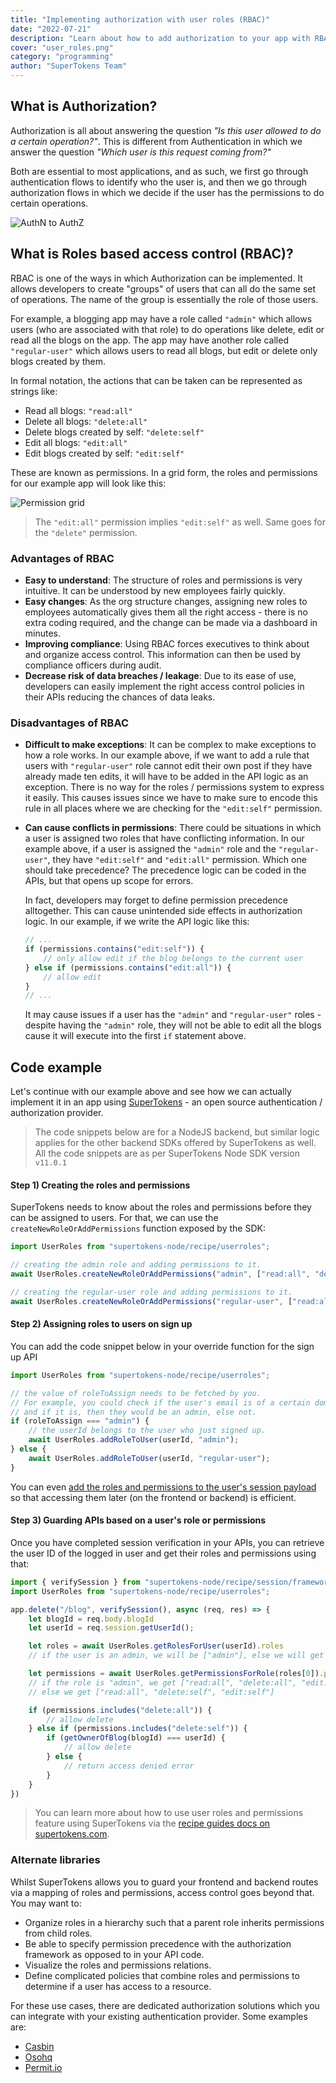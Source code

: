 ```yaml
---
title: "Implementing authorization with user roles (RBAC)"
date: "2022-07-21"
description: "Learn about how to add authorization to your app with RBAC"
cover: "user_roles.png"
category: "programming"
author: "SuperTokens Team"
---
```


## What is Authorization?
Authorization is all about answering the question *"Is this user allowed to do a certain operation?"*. This is different from Authentication in which we answer the question *"Which user is this request coming from?"*

Both are essential to most applications, and as such, we first go through authentication flows to identify who the user is, and then we go through authorization flows in which we decide if the user has the permissions to do certain operations.

![AuthN to AuthZ](./authn-to-authz.png)

## What is Roles based access control (RBAC)?
RBAC is one of the ways in which Authorization can be implemented. It allows developers to create "groups" of users that can all do the same set of operations. The name of the group is essentially the role of those users.

For example, a blogging app may have a role called `"admin"` which allows users (who are associated with that role) to do operations like delete, edit or read all the blogs on the app. The app may have another role called `"regular-user"` which allows users to read all blogs, but edit or delete only blogs created by them.

In formal notation, the actions that can be taken can be represented as strings like:
- Read all blogs: `"read:all"`
- Delete all blogs: `"delete:all"`
- Delete blogs created by self: `"delete:self"`
- Edit all blogs: `"edit:all"`
- Edit blogs created by self: `"edit:self"`

These are known as permissions. In a grid form, the roles and permissions for our example app will look like this:

![Permission grid](./permission_grid.png)

> The `"edit:all"` permission implies `"edit:self"` as well. Same goes for the `"delete"` permission.

### Advantages of RBAC
- **Easy to understand**: The structure of roles and permissions is very intuitive. It can be understood by new employees fairly quickly.
- **Easy changes**: As the org structure changes, assigning new roles to employees automatically gives them all the right access - there is no extra coding required, and the change can be made via a dashboard in minutes.
- **Improving compliance**: Using RBAC forces executives to think about and organize access control. This information can then be used by compliance officers during audit.
- **Decrease risk of data breaches / leakage**: Due to its ease of use, developers can easily implement the right access control policies in their APIs reducing the chances of data leaks.

### Disadvantages of RBAC
- **Difficult to make exceptions**: It can be complex to make exceptions to how a role works. In our example above, if we want to add a rule that users with `"regular-user"` role cannot edit their own post if they have already made ten edits, it will have to be added in the API logic as an exception. There is no way for the roles / permissions system to express it easily. This causes issues since we have to make sure to encode this rule in all places where we are checking for the `"edit:self"` permission.
- **Can cause conflicts in permissions**: There could be situations in which a user is assigned two roles that have conflicting information. In our example above, if a user is assigned the `"admin"` role and the `"regular-user"`, they have `"edit:self"` and `"edit:all"` permission. Which one should take precedence? The precedence logic can be coded in the APIs, but that opens up scope for errors.

    In fact, developers may forget to define permission precedence alltogether. This can cause unintended side effects in authorization logic. In our example, if we write the API logic like this:
    ```ts
    // ...
    if (permissions.contains("edit:self")) {
        // only allow edit if the blog belongs to the current user
    } else if (permissions.contains("edit:all")) {
        // allow edit
    }
    // ...
    ```
    It may cause issues if a user has the `"admin"` and `"regular-user"` roles - despite having the `"admin"` role, they will not be able to edit all the blogs cause it will execute into the first `if` statement above.


## Code example
Let's continue with our example above and see how we can actually implement it in an app using [SuperTokens](https://supertokens.com) - an open source authentication / authorization provider.

> The code snippets below are for a NodeJS backend, but similar logic applies for the other backend SDKs offered by SuperTokens as well. All the code snippets are as per SuperTokens Node SDK version `v11.0.1`

#### Step 1) Creating the roles and permissions
SuperTokens needs to know about the roles and permissions before they can be assigned to users. For that, we can use the `createNewRoleOrAddPermissions` function exposed by the SDK:

```ts
import UserRoles from "supertokens-node/recipe/userroles";

// creating the admin role and adding permissions to it.
await UserRoles.createNewRoleOrAddPermissions("admin", ["read:all", "delete:all", "edit:all"])

// creating the regular-user role and adding permissions to it.
await UserRoles.createNewRoleOrAddPermissions("regular-user", ["read:all", "delete:self", "edit:self"])
```

#### Step 2) Assigning roles to users on sign up

You can add the code snippet below in your override function for the sign up API
```ts
import UserRoles from "supertokens-node/recipe/userroles";

// the value of roleToAssign needs to be fetched by you.
// For example, you could check if the user's email is of a certain domain,
// and if it is, then they would be an admin, else not.
if (roleToAssign === "admin") {
    // the userId belongs to the user who just signed up.
    await UserRoles.addRoleToUser(userId, "admin");
} else {
    await UserRoles.addRoleToUser(userId, "regular-user");
}
```

You can even [add the roles and permissions to the user's session payload](https://supertokens.com/docs/userroles/managing-roles-and-sessions) so that accessing them later (on the frontend or backend) is efficient. 

#### Step 3) Guarding APIs based on a user's role or permissions

Once you have completed session verification in your APIs, you can retrieve the user ID of the logged in user and get their roles and permissions using that:
```ts
import { verifySession } from "supertokens-node/recipe/session/framework/express";
import UserRoles from "supertokens-node/recipe/userroles";

app.delete("/blog", verifySession(), async (req, res) => {
    let blogId = req.body.blogId
    let userId = req.session.getUserId();

    let roles = await UserRoles.getRolesForUser(userId).roles
    // if the user is an admin, we will be ["admin"], else we will get ["regular-user"]

    let permissions = await UserRoles.getPermissionsForRole(roles[0]).permissions
    // if the role is "admin", we get ["read:all", "delete:all", "edit:all"]
    // else we get ["read:all", "delete:self", "edit:self"]

    if (permissions.includes("delete:all")) {
        // allow delete
    } else if (permissions.includes("delete:self")) {
        if (getOwnerOfBlog(blogId) === userId) {
            // allow delete
        } else {
            // return access denied error
        }
    }
})
```

> You can learn more about how to use user roles and permissions feature using SuperTokens via the [recipe guides docs on supertokens.com](https://supertokens.com/docs/userroles/introduction).

### Alternate libraries
Whilst SuperTokens allows you to guard your frontend and backend routes via a mapping of roles and permissions, access control goes beyond that. You may want to:
- Organize roles in a hierarchy such that a parent role inherits permissions from child roles.
- Be able to specify permission precedence with the authorization framework as opposed to in your API code.
- Visualize the roles and permissions relations.
- Define complicated policies that combine roles and permissions to determine if a user has access to a resource.

For these use cases, there are dedicated authorization solutions which you can integrate with your existing authentication provider. Some examples are:
- [Casbin](https://casbin.org/)
- [Osohq](https://www.osohq.com/)
- [Permit.io](https://permit.io/)